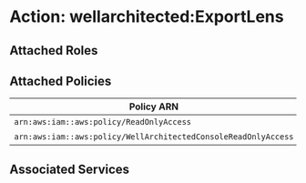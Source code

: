 # Action: wellarchitected:ExportLens

## Attached Roles

## Attached Policies

| Policy ARN | Policy Name |
|------------|-------------|
| `arn:aws:iam::aws:policy/ReadOnlyAccess` | [ReadOnlyAccess](../policies.md#readonlyaccess) |
| `arn:aws:iam::aws:policy/WellArchitectedConsoleReadOnlyAccess` | [WellArchitectedConsoleReadOnlyAccess](../policies.md#wellarchitectedconsolereadonlyaccess) |

## Associated Services

